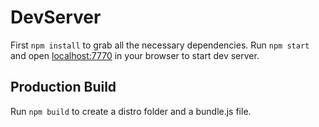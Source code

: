 # DevServer

First `npm install` to grab all the necessary dependencies. 
Run `npm start` and open <localhost:7770> in your browser to start dev server.

## Production Build

Run `npm build` to create a distro folder and a bundle.js file.
